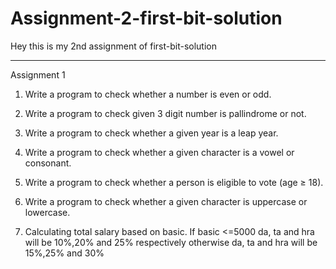 # Assignment-2-first-bit-solution

Hey this is my 2nd assignment of first-bit-solution<br>
<hr>
                      Assignment 1<br>

1. Write a program to check whether a number is even or odd.<br>

2. Write a program to check given 3 digit number is pallindrome or not.<br>

3. Write a program to check whether a given year is a leap year.<br>

4. Write a program to check whether a given character is a vowel or consonant.<br>

5. Write a program to check whether a person is eligible to vote (age ≥ 18).<br>

6. Write a program to check whether a given character is uppercase or lowercase.<br>

7. Calculating total salary based on basic. If basic <=5000 da, ta and hra will be
10%,20% and 25% respectively otherwise da, ta and hra will be 15%,25% and 30%<br>
